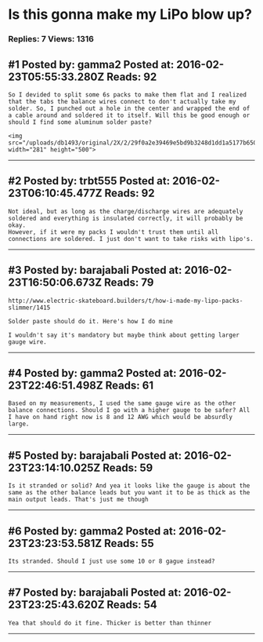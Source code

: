 # Is this gonna make my LiPo blow up?

### Replies: 7 Views: 1316

## \#1 Posted by: gamma2 Posted at: 2016-02-23T05:55:33.280Z Reads: 92

```
So I devided to split some 6s packs to make them flat and I realized that the tabs the balance wires connect to don't actually take my solder. So, I punched out a hole in the center and wrapped the end of a cable around and soldered it to itself. Will this be good enough or should I find some aluminum solder paste?

<img src="/uploads/db1493/original/2X/2/29f0a2e39469e5bd9b3248d1dd1a5177b650f5f5.jpg" width="281" height="500">
```

---
## \#2 Posted by: trbt555 Posted at: 2016-02-23T06:10:45.477Z Reads: 92

```
Not ideal, but as long as the charge/discharge wires are adequately soldered and everything is insulated correctly, it will probably be okay.
However, if it were my packs I wouldn't trust them until all connections are soldered. I just don't want to take risks with lipo's.
```

---
## \#3 Posted by: barajabali Posted at: 2016-02-23T16:50:06.673Z Reads: 79

```
http://www.electric-skateboard.builders/t/how-i-made-my-lipo-packs-slimmer/1415
 
Solder paste should do it. Here's how I do mine

I wouldn't say it's mandatory but maybe think about getting larger gauge wire.
```

---
## \#4 Posted by: gamma2 Posted at: 2016-02-23T22:46:51.498Z Reads: 61

```
Based on my measurements, I used the same gauge wire as the other balance connections. Should I go with a higher gauge to be safer? All I have on hand right now is 8 and 12 AWG which would be absurdly large.
```

---
## \#5 Posted by: barajabali Posted at: 2016-02-23T23:14:10.025Z Reads: 59

```
Is it stranded or solid? And yea it looks like the gauge is about the same as the other balance leads but you want it to be as thick as the main output leads. That's just me though
```

---
## \#6 Posted by: gamma2 Posted at: 2016-02-23T23:23:53.581Z Reads: 55

```
Its stranded. Should I just use some 10 or 8 gague instead?
```

---
## \#7 Posted by: barajabali Posted at: 2016-02-23T23:25:43.620Z Reads: 54

```
Yea that should do it fine. Thicker is better than thinner
```

---
